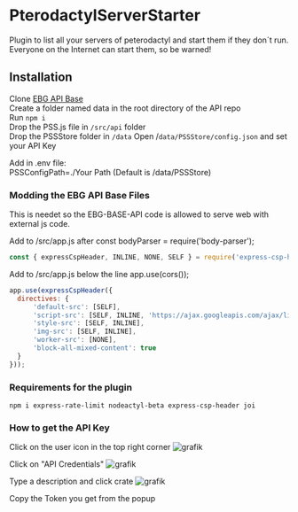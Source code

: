 # PterodactylServerStarter
Plugin to list all your servers of peterodactyl and start them if they don´t run.  
Everyone on the Internet can start them, so be warned!  

## Installation
Clone [EBG API Base](https://github.com/EBG-PW/EBG-API-Base)  
Create a folder named data in the root directory of the API repo  
Run `npm i`  
Drop the PSS.js file in `/src/api` folder  
Drop the PSSStore folder in `/data` 
Open /`data/PSSStore/config.json` and set your API Key  

Add in .env file:  
PSSConfigPath=./Your Path (Default is /data/PSSStore)  


### Modding the EBG API Base Files
This is needet so the EBG-BASE-API code is allowed to serve web with external js code.  

Add to /src/app.js after const bodyParser = require('body-parser');  
```js
const { expressCspHeader, INLINE, NONE, SELF } = require('express-csp-header');
```

Add to /src/app.js below the line app.use(cors());  
```js
app.use(expressCspHeader({
  directives: {
      'default-src': [SELF],
      'script-src': [SELF, INLINE, 'https://ajax.googleapis.com/ajax/libs/jquery/3.5.1/jquery.min.js'],
      'style-src': [SELF, INLINE],
      'img-src': [SELF, INLINE],
      'worker-src': [NONE],
      'block-all-mixed-content': true
  }
}));
```
  
### Requirements for the plugin
`npm i express-rate-limit nodeactyl-beta express-csp-header joi` 

### How to get the API Key
Click on the user icon in the top right corner
![grafik](https://user-images.githubusercontent.com/35345288/116950849-99270b00-ac86-11eb-8908-dd1ed3f692a8.png)
  
Click on "API Credentials"
![grafik](https://user-images.githubusercontent.com/35345288/116950936-cd9ac700-ac86-11eb-90ee-266e85ecac99.png)
  
Type a description and click crate
![grafik](https://user-images.githubusercontent.com/35345288/116951014-13578f80-ac87-11eb-8f36-f76705ba445b.png)
  
Copy the Token you get from the popup
